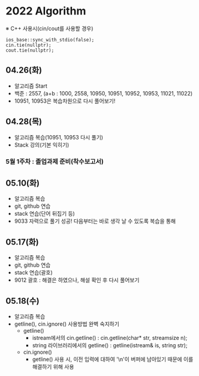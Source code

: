 # 2022 Algorithm


※ C++ 사용시(cin/cout를 사용할 경우)

    ios_base::sync_with_stdio(false);
    cin.tie(nullptr);
    cout.tie(nullptr);


## 04.26(화)
 - 알고리즘 Start
 - 백준 : 2557, (a+b : 1000, 2558, 10950, 10951, 10952, 10953, 11021, 11022)
  - 10951, 10953은 복습차원으로 다시 풀어보기!


## 04.28(목)
 - 알고리즘 복습(10951, 10953 다시 풀기)
 - Stack 강의(기본 익히기)
 
 
### 5월 1주차 : 졸업과제 준비(착수보고서)


## 05.10(화)
 - 알고리즘 복습
 - git, github 연습
 - stack 연습(단어 뒤집기 등)
  - 9033 자력으로 풀기 성공! 다음부터는 바로 생각 날 수 있도록 복습을 통해  


## 05.17(화)
 - 알고리즘 복습
 - git, github 연습
 - stack 연습(괄호)
  - 9012 괄호 : 해결은 하였으나, 해설 확인 후 다시 풀어보기


## 05.18(수)
 - 알고리즘 복습
 - getline(), cin.ignore() 사용방법 완벽 숙지하기
    - getline()
        - istream에서의 cin.getline() : cin.getline(char* str, streamsize n);
        - string 라이브러리에서의 getline() : getline(istream& is, string str);
    - cin.ignore()
        - getline() 사용 시, 이전 입력에 대하여 '\n'이 버퍼에 남아있기 때문에 이를 해결하기 위해 사용
